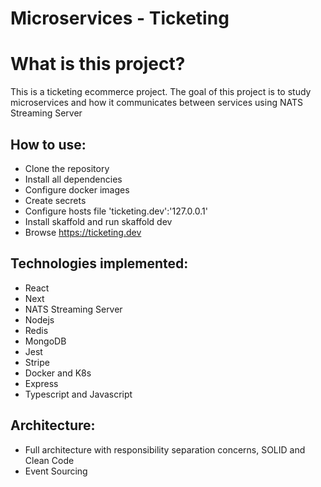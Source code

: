 # Microservices - Ticketing

# What is this project?

This is a ticketing ecommerce project.
The goal of this project is to study microservices and how it communicates between services using NATS Streaming Server

## How to use:

- Clone the repository
- Install all dependencies
- Configure docker images
- Create secrets
- Configure hosts file 'ticketing.dev':'127.0.0.1'
- Install skaffold and run skaffold dev
- Browse https://ticketing.dev

## Technologies implemented:

- React
- Next
- NATS Streaming Server
- Nodejs
- Redis
- MongoDB
- Jest
- Stripe
- Docker and K8s
- Express
- Typescript and Javascript

## Architecture:

- Full architecture with responsibility separation concerns, SOLID and Clean Code
- Event Sourcing
